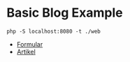 # Basic Blog Example

```
php -S localhost:8080 -t ./web
```

* [Formular](localhost:8080/form.php)
* [Artikel](localhost:8080/articles.php)
